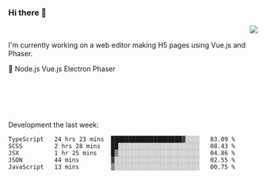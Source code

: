 ### Hi there 👋

<img align="right" src="https://github-readme-stats.vercel.app/api?username=jasonpanggo"/>

<br>
<p align="left">
I'm currently working on a web editor making H5 pages using Vue.js and Phaser.
</p>
<p align="left">
📖 Node.js Vue.js Electron Phaser
</p>
<br>
<br>
<br>
<br>

Development the last week:
<!--START_SECTION:waka-->
```text
TypeScript   24 hrs 23 mins  ████████████████████▓░░░░   83.09 % 
SCSS         2 hrs 28 mins   ██░░░░░░░░░░░░░░░░░░░░░░░   08.43 % 
JSX          1 hr 25 mins    █▒░░░░░░░░░░░░░░░░░░░░░░░   04.86 % 
JSON         44 mins         ▓░░░░░░░░░░░░░░░░░░░░░░░░   02.55 % 
JavaScript   13 mins         ▒░░░░░░░░░░░░░░░░░░░░░░░░   00.75 % 
```
<!--END_SECTION:waka-->

<!--
**JASONPANGGO/jasonpanggo** is a ✨ _special_ ✨ repository because its `README.md` (this file) appears on your GitHub profile.

Here are some ideas to get you started:

- 🔭 I’m currently working on ...
- 🌱 I’m currently learning ...
- 👯 I’m looking to collaborate on ...
- 🤔 I’m looking for help with ...
- 💬 Ask me about ...
- 📫 How to reach me: ...
- 😄 Pronouns: ...
- ⚡ Fun fact: ...
-->
